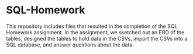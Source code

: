 # SQL-Homework

This repository includes files that resulted in the completion of the SQL Homework assignment.
In the assignment, we sketched out an ERD of the tables, designed the tables to hold data in the CSVs, import the CSVs into a SQL database, and answer questions about the data.
